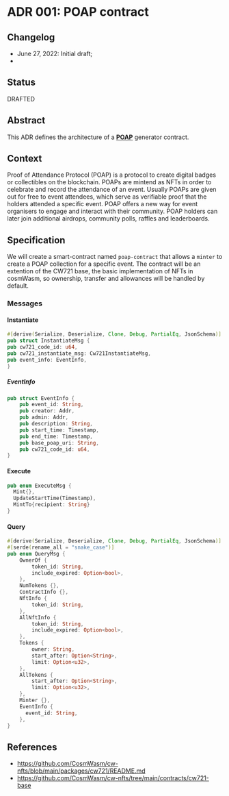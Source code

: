 # ADR 001: POAP contract

## Changelog

- June 27, 2022: Initial draft;
-
## Status
DRAFTED

## Abstract
This ADR defines the architecture of a [**POAP**](https://academy.binance.com/en/glossary/proof-of-attendance-protocol-poap) generator contract.

## Context
Proof of Attendance Protocol (POAP) is a protocol to create digital badges or collectibles on the blockchain.
POAPs are mintend as NFTs in order to celebrate and record the attendance of an event.
Usually POAPs are given out for free to event attendees, which serve as verifiable proof that the holders attended a
specific event. POAP offers a new way for event organisers to engage and interact with their community.
POAP holders can later join additional airdrops, community polls, raffles and leaderboards.

## Specification

We will create a smart-contract named `poap-contract` that allows a `minter` to create a POAP collection for a specific event.
The contract will be an extention of the CW721 base, the basic implementation of NFTs in cosmWasm, so ownership, transfer and allowances
will be handled by default.

### Messages

#### Instantiate
```rust
#[derive(Serialize, Deserialize, Clone, Debug, PartialEq, JsonSchema)]
pub struct InstantiateMsg {
pub cw721_code_id: u64,
pub cw721_instantiate_msg: Cw721InstantiateMsg,
pub event_info: EventInfo,
}
```

##### EventInfo
```rust
pub struct EventInfo {
    pub event_id: String,
    pub creator: Addr,
    pub admin: Addr,
    pub description: String,
    pub start_time: Timestamp,
    pub end_time: Timestamp,
    pub base_poap_uri: String,
    pub cw721_code_id: u64,
}
```

#### Execute
```rust
pub enum ExecuteMsg {
  Mint{},
  UpdateStartTime(Timestamp),
  MintTo{recipient: String}
}
```

#### Query
```rust
#[derive(Serialize, Deserialize, Clone, Debug, PartialEq, JsonSchema)]
#[serde(rename_all = "snake_case")]
pub enum QueryMsg {
    OwnerOf {
        token_id: String,
        include_expired: Option<bool>,
    },
    NumTokens {},
    ContractInfo {},
    NftInfo {
        token_id: String,
    },
    AllNftInfo {
        token_id: String,
        include_expired: Option<bool>,
    },
    Tokens {
        owner: String,
        start_after: Option<String>,
        limit: Option<u32>,
    },
    AllTokens {
        start_after: Option<String>,
        limit: Option<u32>,
    },
    Minter {},
    EventInfo {
      event_id: String,
    },
}
```

## References

- https://github.com/CosmWasm/cw-nfts/blob/main/packages/cw721/README.md
- https://github.com/CosmWasm/cw-nfts/tree/main/contracts/cw721-base
